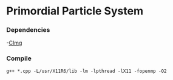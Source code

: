 # Primordial Particle System 


### Dependencies
-[CImg](http://cimg.eu/)

### Compile
`g++ *.cpp -L/usr/X11R6/lib -lm -lpthread -lX11 -fopenmp -O2`